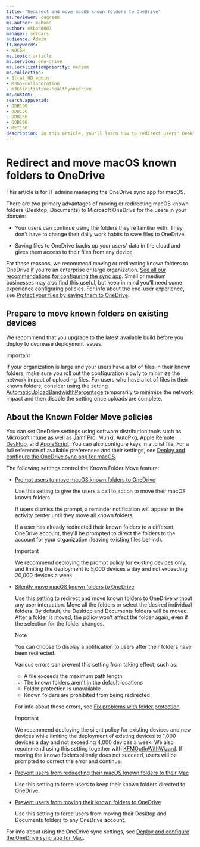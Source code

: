```yaml
---
title: "Redirect and move macOS known folders to OneDrive"
ms.reviewer: cagreen
ms.author: mabond
author: mkbond007
manager: serdars
audience: Admin
f1.keywords:
- NOCSH
ms.topic: article
ms.service: one-drive
ms.localizationpriority: medium
ms.collection: 
- Strat_OD_admin
- M365-collaboration
- m365initiative-healthyonedrive
ms.custom:
search.appverid:
- ODB160
- ODB150
- GOB150
- GOB160
- MET150
description: In this article, you'll learn how to redirect users' Desktop and Documents folders to OneDrive on macOS.
---
```

# Redirect and move macOS known folders to OneDrive

This article is for IT admins managing the OneDrive sync app for macOS.
  
There are two primary advantages of moving or redirecting macOS known folders (Desktop, Documents) to Microsoft OneDrive for the users in your domain:
  
- Your users can continue using the folders they're familiar with. They don't have to change their daily work habits to save files to OneDrive.

- Saving files to OneDrive backs up your users' data in the cloud and gives them access to their files from any device.

For these reasons, we recommend moving or redirecting known folders to OneDrive if you're an enterprise or large organization. [See all our recommendations for configuring the sync app](ideal-state-configuration.md). Small or medium businesses may also find this useful, but keep in mind you'll need some experience configuring policies. For info about the end-user experience, see [Protect your files by saving them to OneDrive](https://support.office.com/article/d61a7930-a6fb-4b95-b28a-6552e77c3057).

## Prepare to move known folders on existing devices

We recommend that you upgrade to the latest available build before you deploy to decrease deployment issues.

> [!IMPORTANT]
> If your organization is large and your users have a lot of files in their known folders, make sure you roll out the configuration slowly to minimize the network impact of uploading files. For users who have a lot of files in their known folders, consider using the setting [AutomaticUploadBandwidthPercentage](deploy-and-configure-on-macos.md#automaticuploadbandwidthpercentage) temporarily to minimize the network impact and then disable the setting once uploads are complete.
  
## About the Known Folder Move policies

You can set OneDrive settings using software distribution tools such as [Microsoft Intune](/mem/intune/apps/apps-add-office365-macOS) as well as [Jamf Pro](https://www.jamf.com/products/jamf-pro/), [Munki](https://www.munki.org/), [AutoPkg](https://github.com/autopkg/autopkg), [Apple Remote Desktop](https://support.apple.com/guide/remote-desktop/welcome/mac), and [AppleScript](https://developer.apple.com/library/archive/documentation/AppleScript/Conceptual/AppleScriptX/AppleScriptX.html). You can also configure keys in a .plist file. For a full reference of available preferences and their settings, see [Deploy and configure the OneDrive sync app for macOS](deploy-and-configure-on-macos.md).  

The following settings control the Known Folder Move feature:
  
- [Prompt users to move macOS known folders to OneDrive](deploy-and-configure-on-macos.md#kfmoptinwithwizard-preview)

    Use this setting to give the users a call to action to move their macOS known folders.

    If users dismiss the prompt, a reminder notification will appear in the activity center until they move all known folders.

    If a user has already redirected their known folders to a different OneDrive account, they'll be prompted to direct the folders to the account for your organization (leaving existing files behind).
    
    > [!IMPORTANT]
    > We recommend deploying the prompt policy for existing devices only, and limiting the deployment to 5,000 devices a day and not exceeding 20,000 devices a week.
  
- [Silently move macOS known folders to OneDrive](deploy-and-configure-on-macos.md#kfmsilentoptin-preview)
    
    Use this setting to redirect and move known folders to OneDrive without any user interaction. Move all the folders or select the desired individual folders. By default, the Desktop and Documents folders will be moved. After a folder is moved, the policy won't affect the folder again, even if the selection for the folder changes.

    > [!NOTE]
    > You can choose to display a notification to users after their folders have been redirected.

    Various errors can prevent this setting from taking effect, such as:

    - A file exceeds the maximum path length
    - The known folders aren't in the default locations
    - Folder protection is unavailable
    - Known folders are prohibited from being redirected

    For info about these errors, see [Fix problems with folder protection](https://support.office.com/article/d61a7930-a6fb-4b95-b28a-6552e77c3057#BKMK_FixProblems).

    > [!IMPORTANT]
    > We recommend deploying the silent policy for existing devices and new devices while limiting the deployment of existing devices to 1,000 devices a day and not exceeding 4,000 devices a week. We also recommend using this setting together with [KFMOptInWithWizard](deploy-and-configure-on-macos.md#kfmoptinwithwizard-preview). If moving the known folders silently does not succeed, users will be prompted to correct the error and continue.
   
- [Prevent users from redirecting their macOS known folders to their Mac](deploy-and-configure-on-macos.md#kfmblockoptout-preview)

    Use this setting to force users to keep their known folders directed to OneDrive.
  
- [Prevent users from moving their known folders to OneDrive](deploy-and-configure-on-macos.md#kfmblockoptin-preview)
    
    Use this setting to force users from moving their Desktop and Documents folders to any OneDrive account.

For info about using the OneDrive sync settings, see [Deploy and configure the OneDrive sync app for Mac](deploy-and-configure-on-macos.md).